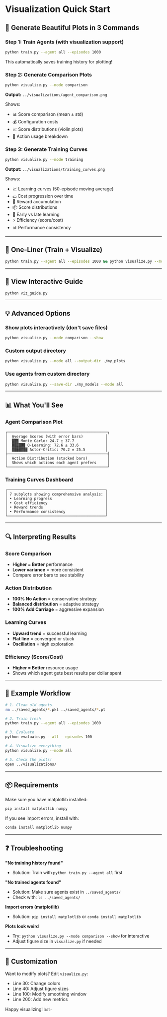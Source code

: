 # Visualization Quick Start

## 🎨 Generate Beautiful Plots in 3 Commands

### Step 1: Train Agents (with visualization support)
```bash
python train.py --agent all --episodes 1000
```
This automatically saves training history for plotting!

### Step 2: Generate Comparison Plots
```bash
python visualize.py --mode comparison
```
**Output:** `../visualizations/agent_comparison.png`

Shows:
- 📊 Score comparison (mean ± std)
- 💰 Configuration costs
- 📈 Score distributions (violin plots)
- 🎯 Action usage breakdown

### Step 3: Generate Training Curves
```bash
python visualize.py --mode training
```
**Output:** `../visualizations/training_curves.png`

Shows:
- 📈 Learning curves (50-episode moving average)
- 💵 Cost progression over time
- 🎁 Reward accumulation
- 📦 Score distributions
- 🔄 Early vs late learning
- ⚡ Efficiency (score/cost)
- 📊 Performance consistency

---

## 🚀 One-Liner (Train + Visualize)

```bash
python train.py --agent all --episodes 1000 && python visualize.py --mode all
```

---

## 📖 View Interactive Guide

```bash
python viz_guide.py
```

---

## 💡 Advanced Options

### Show plots interactively (don't save files)
```bash
python visualize.py --mode comparison --show
```

### Custom output directory
```bash
python visualize.py --mode all --output-dir ./my_plots
```

### Use agents from custom directory
```bash
python visualize.py --save-dir ./my_models --mode all
```

---

## 📊 What You'll See

### Agent Comparison Plot
```
┌─────────────────────────────────────────────┐
│  Average Scores (with error bars)          │
│  ▓▓▓ Monte Carlo: 24.7 ± 37.7              │
│  ▓▓▓▓▓▓ Q-Learning: 72.6 ± 33.6            │
│  ▓▓▓▓▓▓▓ Actor-Critic: 70.2 ± 25.5         │
├─────────────────────────────────────────────┤
│  Action Distribution (stacked bars)         │
│  Shows which actions each agent prefers     │
└─────────────────────────────────────────────┘
```

### Training Curves Dashboard
```
┌────────────────────────────────────────────┐
│ 7 subplots showing comprehensive analysis: │
│ • Learning progress                        │
│ • Cost efficiency                          │
│ • Reward trends                            │
│ • Performance consistency                  │
└────────────────────────────────────────────┘
```

---

## 🔍 Interpreting Results

### Score Comparison
- **Higher = Better** performance
- **Lower variance** = more consistent
- Compare error bars to see stability

### Action Distribution
- **100% No Action** = conservative strategy
- **Balanced distribution** = adaptive strategy
- **100% Add Carriage** = aggressive expansion

### Learning Curves
- **Upward trend** = successful learning
- **Flat line** = converged or stuck
- **Oscillation** = high exploration

### Efficiency (Score/Cost)
- **Higher = Better** resource usage
- Shows which agent gets best results per dollar spent

---

## 🎯 Example Workflow

```bash
# 1. Clean old agents
rm ../saved_agents/*.pkl ../saved_agents/*.pt

# 2. Train fresh
python train.py --agent all --episodes 1000

# 3. Evaluate
python evaluate.py --all --episodes 100

# 4. Visualize everything
python visualize.py --mode all

# 5. Check the plots!
open ../visualizations/
```

---

## 📦 Requirements

Make sure you have matplotlib installed:
```bash
pip install matplotlib numpy
```

If you see import errors, install with:
```bash
conda install matplotlib numpy
```

---

## ❓ Troubleshooting

**"No training history found"**
- Solution: Train with `python train.py --agent all` first

**"No trained agents found"**
- Solution: Make sure agents exist in `../saved_agents/`
- Check with: `ls ../saved_agents/`

**Import errors (matplotlib)**
- Solution: `pip install matplotlib` or `conda install matplotlib`

**Plots look weird**
- Try: `python visualize.py --mode comparison --show` for interactive
- Adjust figure size in `visualize.py` if needed

---

## 🎨 Customization

Want to modify plots? Edit `visualize.py`:
- Line 30: Change colors
- Line 40: Adjust figure sizes
- Line 100: Modify smoothing window
- Line 200: Add new metrics

Happy visualizing! 📊✨
